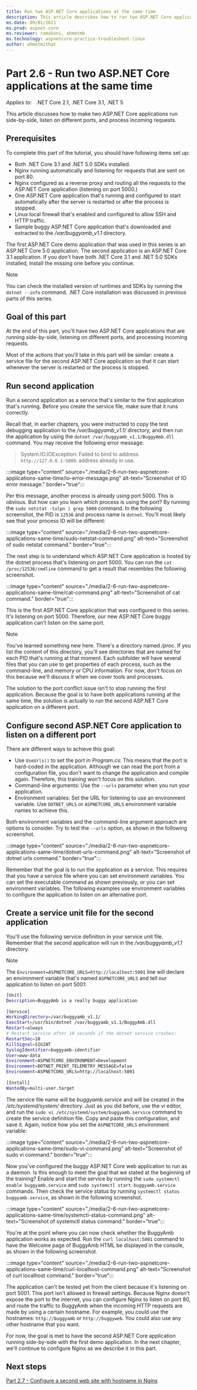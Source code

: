 ```yaml
---
title: Run two ASP.NET Core applications at the same time
description: This article describes how to run two ASP.NET Core applications at the same time.
ms.date: 09/01/2021
ms.prod: aspnet-core
ms.reviewer: ramakoni, ahmetmb
ms.technology: aspnetcore-practice-troubleshoot-linux
author: ahmetmithat
---
```

# Part 2.6 - Run two ASP.NET Core applications at the same time

_Applies to:_ &nbsp; .NET Core 2.1, .NET Core 3.1, .NET 5  

This article discusses how to make two ASP.NET Core applications run side-by-side, listen on different ports, and process incoming requests.

## Prerequisites

To complete this part of the tutorial, you should have following items set up:

- Both .NET Core 3.1 and .NET 5.0 SDKs installed.
- Nginx running automatically and listening for requests that are sent on port 80.
- Nginx configured as a reverse proxy and routing all the requests to the ASP.NET Core application (listening on port 5000.)
- One ASP.NET Core application that's running and configured to start automatically after the server is restarted or after the process is stopped.
- Linux local firewall that's enabled and configured to allow SSH and HTTP traffic.
- Sample buggy ASP.NET Core application that's downloaded and extracted to the */var/buggyamb_v1.1* directory.

The first ASP.NET Core demo application that was used in this series is an ASP.NET Core 5.0 application. The second application is an ASP.NET Core 3.1 application. If you don't have both .NET Core 3.1 and .NET 5.0 SDKs installed, install the missing one before you continue.

> [!NOTE]
> You can check the installed version of runtimes and SDKs by running the `dotnet --info` command. .NET Core installation was discussed in previous parts of this series.

## Goal of this part

At the end of this part, you'll have two ASP.NET Core applications that are running side-by-side, listening on different ports, and processing incoming requests.

Most of the actions that you'll take in this part will be similar: create a service file for the second ASP.NET Core application so that it can start whenever the server is restarted or the process is stopped.

## Run second application

Run a second application as a service that's similar to the first application that's running. Before you create the service file, make sure that it runs correctly.

Recall that, in earlier chapters, you were instructed to copy the test debugging application to the */var/buggyamb_v1.1/* directory, and then run the application by using the `dotnet /var/buggyamb_v1.1/BuggyAmb.dll` command. You may receive the following error message:

> System.IO.IOException: Failed to bind to address `http://127.0.0.1:5000`: address already in use.

:::image type="content" source="./media/2-6-run-two-aspnetcore-applications-same-time/io-error-message.png" alt-text="Screenshot of IO error message." border="true":::

Per this message, another process is already using port 5000. This is obvious. But how can you learn which process is using the port? By running the `sudo netstat -tulpn | grep 5000` command. In the following screenshot, the PID is `12536` and process name is `dotnet`. You'll most likely see that your process ID will be different:

:::image type="content" source="./media/2-6-run-two-aspnetcore-applications-same-time/sudo-netstat-command.png" alt-text="Screenshot of sudo netstat command." border="true":::

The next step is to understand which ASP.NET Core application is hosted by the dotnet process that's listening on port 5000. You can run the `cat /proc/12536/cmdline` command to get a result that resembles the following screenshot.

:::image type="content" source="./media/2-6-run-two-aspnetcore-applications-same-time/cat-command.png" alt-text="Screenshot of cat command." border="true":::

This is the first ASP.NET Core application that was configured in this series. It's listening on port 5000. Therefore, our new ASP.NET Core buggy application can't listen on the same port.

> [!NOTE]
> You've learned something new here. There's a directory named */proc*. If you list the content of this directory, you'll see directories that are named for each PID that's running at that moment. Each subfolder will have several files that you can use to get properties of each process, such as the command-line, and memory or CPU information. For now, don't focus on this because we'll discuss it when we cover tools and processes.

The solution to the port conflict issue isn't to stop running the first application. Because the goal is to have both applications running at the same time, the solution is actually to run the second ASP.NET Core application on a different port.

## Configure second ASP.NET Core application to listen on a different port

There are different ways to achieve this goal:

- Use `UseUrls()` to set the port in *Program.cs*: This means that the port is hard-coded in the application. Although we can read the port from a configuration file, you don't want to change the application and compile again. Therefore, this training won't focus on this solution.
- Command-line arguments: Use the `--urls` parameter when you run your application.
- Environment variables: Set the URL for listening to use an environment variable. Use `DOTNET_URLS` or `ASPNETCORE_URLS` environment variable names to achieve this.

Both environment variables and the command-line argument approach are options to consider. Try to test the `--urls` option, as shown in the following screenshot.

:::image type="content" source="./media/2-6-run-two-aspnetcore-applications-same-time/dotnet-urls-command.png" alt-text="Screenshot of dotnet urls command." border="true":::

Remember that the goal is to run the application as a service. This requires that you have a service file where you can set environment variables. You can set the executable command as shown previously, or you can set environment variables. The following examples use environment variables to configure the application to listen on an alternative port.

## Create a service unit file for the second application

You'll use the following service definition in your service unit file. Remember that the second application will run in the */var/buggyamb_v1.1* directory.

> [!NOTE]
> The `Environment=ASPNETCORE_URLS=http://localhost:5001` line will declare an environment variable that's named `ASPNETCORE_URLS` and tell our application to listen on port 5001:

```bash
[Unit]
Description=BuggyAmb is a really buggy application
 
[Service]
WorkingDirectory=/var/buggyamb_v1.1/
ExecStart=/usr/bin/dotnet /var/buggyamb_v1.1/BuggyAmb.dll
Restart=always
# Restart service after 10 seconds if the dotnet service crashes:
RestartSec=10
KillSignal=SIGINT
SyslogIdentifier=buggyamb-identifier
User=www-data
Environment=ASPNETCORE_ENVIRONMENT=Development
Environment=DOTNET_PRINT_TELEMETRY_MESSAGE=false
Environment=ASPNETCORE_URLS=http://localhost:5001
 
[Install]
WantedBy=multi-user.target
```

The service file name will be *buggyamb.service* and will be created in the */etc/systemd/system/* directory. Just as you did before, use the vi editor, and run the `sudo vi /etc/systemd/system/buggyamb.service` command to create the service definition file. Copy and paste this configuration, and save it. Again, notice how you set the `ASPNETCORE_URLS` environment variable:

:::image type="content" source="./media/2-6-run-two-aspnetcore-applications-same-time/sudo-vi-command.png" alt-text="Screenshot of sudo vi command." border="true":::

Now you've configured the buggy ASP.NET Core web application to run as a daemon. Is this enough to meet the goal that we stated at the beginning of the training? Enable and start the service by running the `sudo systemctl enable buggyamb.service` and `sudo systemctl start buggyamb.service` commands. Then check the service status by running `systemctl status buggyamb.service`, as shown in the following screenshot.

:::image type="content" source="./media/2-6-run-two-aspnetcore-applications-same-time/systemctl-status-command.png" alt-text="Screenshot of systemctl status command." border="true":::

You're at the point where you can now check whether the BuggyAmb application works as expected. Run the `curl localhost:5001` command to have the Welcome page of BuggyAmb HTML be displayed in the console, as shown in the following screenshot.

:::image type="content" source="./media/2-6-run-two-aspnetcore-applications-same-time/curl-localhost-command.png" alt-text="Screenshot of curl localhost command." border="true":::

The application can't be tested yet from the client because it's listening on port 5001. This port isn't allowed in firewall settings. Because Nginx doesn't expose the port to the internet, you can configure Nginx to listen on port 80, and route the traffic to BuggyAmb when the incoming HTTP requests are made by using a certain hostname. For example, you could use the hostnames: `http://buggyamb` or `http://buggyweb`. You could also use any other hostname that you want.

For now, the goal is met to have the second ASP.NET Core application running side-by-side with the first demo application. In the next chapter, we'll continue to configure Nginx as we describe it in this part.

## Next steps

[Part 2.7 - Configure a second web site with hostname in Nginx](2-7-configure-second-nginx-site-hostname.md)
